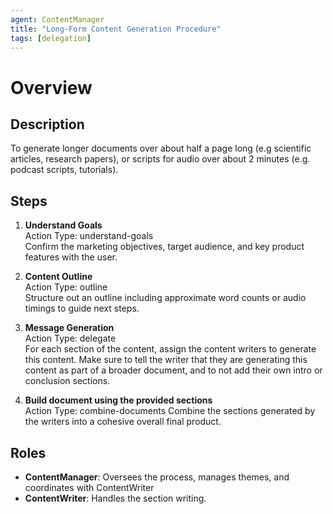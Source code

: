 ```yaml
---
agent: ContentManager
title: "Long-Form Content Generation Procedure"
tags: [delegation]
---
```


# Overview

## Description
To generate longer documents over about half a page long (e.g scientific articles, research papers), or scripts for audio over about 2 minutes (e.g. podcast scripts, tutorials). 

## Steps

1. **Understand Goals**  
   Action Type: understand-goals  
   Confirm the marketing objectives, target audience, and key product features with the user.

2. **Content Outline**  
   Action Type: outline  
   Structure out an outline including approximate word counts or audio timings to guide next steps.  

3. **Message Generation**  
   Action Type: delegate  
   For each section of the content, assign the content writers to generate this content. Make sure to tell the writer that they are generating this content as part of a broader document, and to not add their own intro or conclusion sections.

4. **Build document using the provided sections**  
   Action Type: combine-documents
   Combine the sections generated by the writers into a cohesive overall final product.


## Roles

- **ContentManager**: Oversees the process, manages themes, and coordinates with ContentWriter
- **ContentWriter**: Handles the section writing.